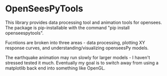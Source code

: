 # OpenSeesPyTools
This library provides data processing tool and animation tools for opensees. 
The package is pip-installable with the command "pip install openseespytools".

Fucntions are broken into three areas - data processing, plotting XY response curves, and understanding/visualizing openseesPy models.

The earthquake animation may run slowly for larger models - I haven't stressed tested it much.
Eventually my goal is to switch away from using a matplotlib back end into something like OpenGL.
